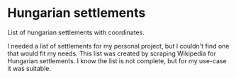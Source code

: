 # Hungarian settlements
List of hungarian settlements with coordinates.

I needed a list of settlements for my personal project, but I couldn't find one that would fit my needs.
This list was created by scraping Wikipedia for Hungarian settlements.
I know the list is not complete, but for my use-case it was suitable.

